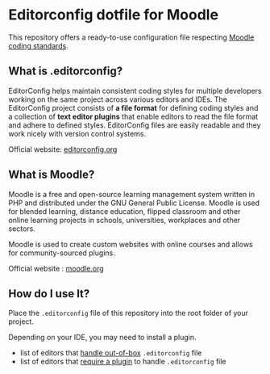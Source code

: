 # Editorconfig dotfile for Moodle

This repository offers a ready-to-use configuration file respecting [Moodle coding standards](https://moodledev.io/general/development/policies/codingstyle).


## What is .editorconfig?
EditorConfig helps maintain consistent coding styles for multiple developers working on the same project across various editors and IDEs. The EditorConfig project consists of **a file format** for defining coding styles and a collection of **text editor plugins** that enable editors to read the file format and adhere to defined styles. EditorConfig files are easily readable and they work nicely with version control systems.

Official website: [editorconfig.org](https://editorconfig.org)


## What is Moodle?
Moodle is a free and open-source learning management system written in PHP and distributed under the GNU General Public License. Moodle is used for blended learning, distance education, flipped classroom and other online learning projects in schools, universities, workplaces and other sectors.

Moodle is used to create custom websites with online courses and allows for community-sourced plugins.

Official website : [moodle.org](https://moodle.org)


## How do I use It?
Place the `.editorconfig` file of this repository into the root folder of your project.

Depending on your IDE, you may need to install a plugin.
- list of editors that [handle out-of-box](https://editorconfig.org/#pre-installed) `.editorconfig` file
- list of editors that [require a plugin](https://editorconfig.org/#download) to handle `.editorconfig` file
